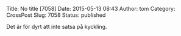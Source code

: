 Title: No title [7058]
Date: 2015-05-13 08:43
Author: tom
Category: CrossPost
Slug: 7058
Status: published

Det är för dyrt att inte satsa på kyckling.

